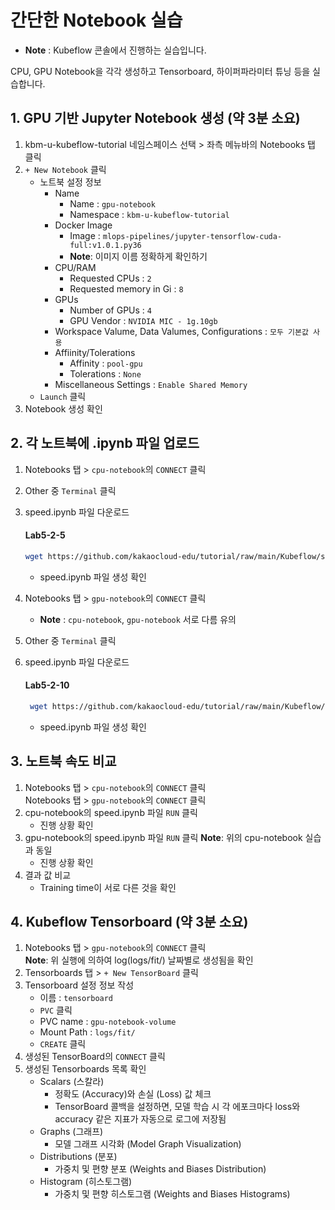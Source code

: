 # 간단한 Notebook 실습
   - **Note** : Kubeflow 콘솔에서 진행하는 실습입니다.

CPU, GPU Notebook을 각각 생성하고 Tensorboard, 하이퍼파라미터 튜닝 등을 실습합니다.

## 1. GPU 기반 Jupyter Notebook 생성 (약 3분 소요)
1. kbm-u-kubeflow-tutorial 네임스페이스 선택 > 좌측 메뉴바의 Notebooks 탭 클릭
2. `+ New Notebook` 클릭
   - 노트북 설정 정보
      - Name
         - Name : `gpu-notebook`
         - Namespace : `kbm-u-kubeflow-tutorial`
      - Docker Image
         -  Image : `mlops-pipelines/jupyter-tensorflow-cuda-full:v1.0.1.py36`
         -  **Note**: 이미지 이름 정확하게 확인하기
      - CPU/RAM
         - Requested CPUs : `2`
         - Requested memory in Gi : `8`
      - GPUs
         - Number of GPUs : `4` 
         - GPU Vendor : `NVIDIA MIC - 1g.10gb`  
      - Workspace Valume, Data Valumes, Configurations : `모두 기본값 사용`
      - Affiinity/Tolerations
         - Affinity : `pool-gpu`
         - Tolerations : `None`
      - Miscellaneous Settings : `Enable Shared Memory`
   - `Launch` 클릭
3. Notebook 생성 확인

## 2. 각 노트북에 .ipynb 파일 업로드
1. Notebooks 탭 > `cpu-notebook`의 `CONNECT` 클릭
2. Other 중 `Terminal` 클릭
3. speed.ipynb 파일 다운로드
   #### **Lab5-2-5**
   ```bash
   wget https://github.com/kakaocloud-edu/tutorial/raw/main/Kubeflow/src/ipynb/speed.ipynb
   ```
   - speed.ipynb 파일 생성 확인

4. Notebooks 탭 > `gpu-notebook`의 `CONNECT` 클릭
   - **Note** : `cpu-notebook`, `gpu-notebook` 서로 다름 유의
5. Other 중 `Terminal` 클릭
6. speed.ipynb 파일 다운로드
    #### **Lab5-2-10**
   ```bash
    wget https://github.com/kakaocloud-edu/tutorial/raw/main/Kubeflow/src/ipynb/speed.ipynb
   ```
   - speed.ipynb 파일 생성 확인

## 3. 노트북 속도 비교
1. Notebooks 탭 > `cpu-notebook`의 `CONNECT` 클릭\
   Notebooks 탭 > `gpu-notebook`의 `CONNECT` 클릭
2. cpu-notebook의 speed.ipynb 파일 `RUN` 클릭
   - 진행 상황 확인
3. gpu-notebook의 speed.ipynb 파일 `RUN` 클릭
   **Note**: 위의 cpu-notebook 실습과 동일
   - 진행 상황 확인
4. 결과 값 비교
   - Training time이 서로 다른 것을 확인
## 4. Kubeflow Tensorboard (약 3분 소요)
1. Notebooks 탭 > `gpu-notebook`의 `CONNECT` 클릭\
   **Note**: 위 실행에 의하여 log(logs/fit/) 날짜별로 생성됨을 확인
2. Tensorboards 탭 > `+ New TensorBoard` 클릭
3. Tensorboard 설정 정보 작성
   - 이름 : `tensorboard`
   - `PVC` 클릭
   - PVC name : `gpu-notebook-volume`
   - Mount Path : `logs/fit/`
   - `CREATE` 클릭
4. 생성된 TensorBoard의 `CONNECT` 클릭
5. 생성된 Tensorboards 목록 확인
   - Scalars (스칼라)
      - 정확도 (Accuracy)와 손실 (Loss) 값 체크
      - TensorBoard 콜백을 설정하면, 모델 학습 시 각 에포크마다 loss와 accuracy 같은 지표가 자동으로 로그에 저장됨
   - Graphs (그래프)
      - 모델 그래프 시각화 (Model Graph Visualization)
   - Distributions (분포)
      - 가중치 및 편향 분포 (Weights and Biases Distribution)
   - Histogram (히스토그램)
      - 가중치 및 편향 히스토그램 (Weights and Biases Histograms)
